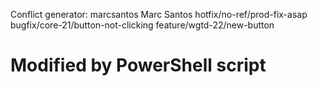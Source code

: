 Conflict generator:
marcsantos Marc Santos  hotfix/no-ref/prod-fix-asap bugfix/core-21/button-not-clicking feature/wgtd-22/new-button
# Modified by PowerShell script

